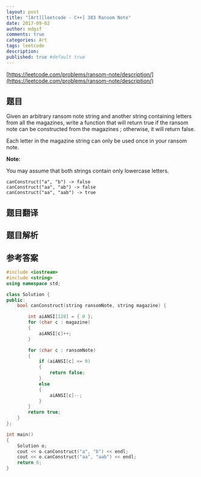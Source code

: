```yaml
---
layout: post
title: "[Art][leetcode - C++] 383 Ransom Note"
date: 2017-09-02
author: mdgsf
comments: true
categories: Art
tags: leetcode
description:
published: true #default true
---
```


[https://leetcode.com/problems/ransom-note/description/](https://leetcode.com/problems/ransom-note/description/)

## 题目

Given an arbitrary ransom note string and another string containing letters from all the magazines, write a function that will return true if the ransom note can be constructed from the magazines ; otherwise, it will return false.

Each letter in the magazine string can only be used once in your ransom note.

**Note:**

You may assume that both strings contain only lowercase letters.

```
canConstruct("a", "b") -> false
canConstruct("aa", "ab") -> false
canConstruct("aa", "aab") -> true
```

## 题目翻译

## 题目解析

## 参考答案

```c++
#include <iostream>
#include <string> 
using namespace std;

class Solution {
public:
	bool canConstruct(string ransomNote, string magazine) {

		int aiANSI[128] = { 0 };
		for (char c : magazine)
		{
			aiANSI[c]++;
		}

		for (char c : ransomNote)
		{
			if (aiANSI[c] <= 0)
			{
				return false;
			}
			else
			{
				aiANSI[c]--;
			}
		}
		return true;
	}
};

int main()
{
	Solution o;
	cout << o.canConstruct("a", "b") << endl;
	cout << o.canConstruct("aa", "aab") << endl;
	return 0;
}
```



